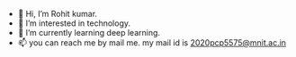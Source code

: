 - 👋 Hi, I’m Rohit kumar.
- 👀 I’m interested in technology.
- 🌱 I’m currently learning deep learning.
- 📫 you can reach me by mail me. my mail id is 2020pcp5575@mnit.ac.in

<!---
Rohitkumarmnit/Rohitkumarmnit is a ✨ special ✨ repository because its `README.md` (this file) appears on your GitHub profile.
You can click the Preview link to take a look at your changes.
--->

